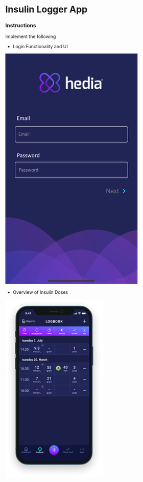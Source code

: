 # Insulin Logger App

### Instructions

Implement the following

* Login Functionality and UI

![Hedia Login Screen](./assets/Login_Small.png)

* Overview of Insulin Doses

![Hedia Login Screen](./assets/ListView.png)
